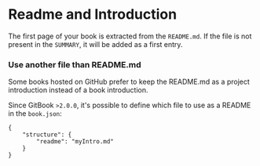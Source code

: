 # Readme and Introduction

The first page of your book is extracted from the `README.md`. If the file is not present in the `SUMMARY`, it will be added as a first entry.

### Use another file than README.md

Some books hosted on GitHub prefer to keep the README.md as a project introduction instead of a book introduction.

Since GitBook `>2.0.0`, it's possible to define which file to use as a README in the `book.json`:

```
{
    "structure": {
        "readme": "myIntro.md"
    }
}
```
